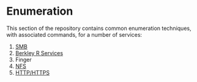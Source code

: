 # Enumeration

This section of the repository contains common enumeration techniques, with associated commands, for a number of services:

1) [SMB](SMB/README.MD)
2) [Berkley R Services](Berkley-R-Services/BerkeleyR.md)
3) Finger
4) [NFS](NFS/README.md)
5) [HTTP/HTTPS](HTTP-HTTPS/README.md)
